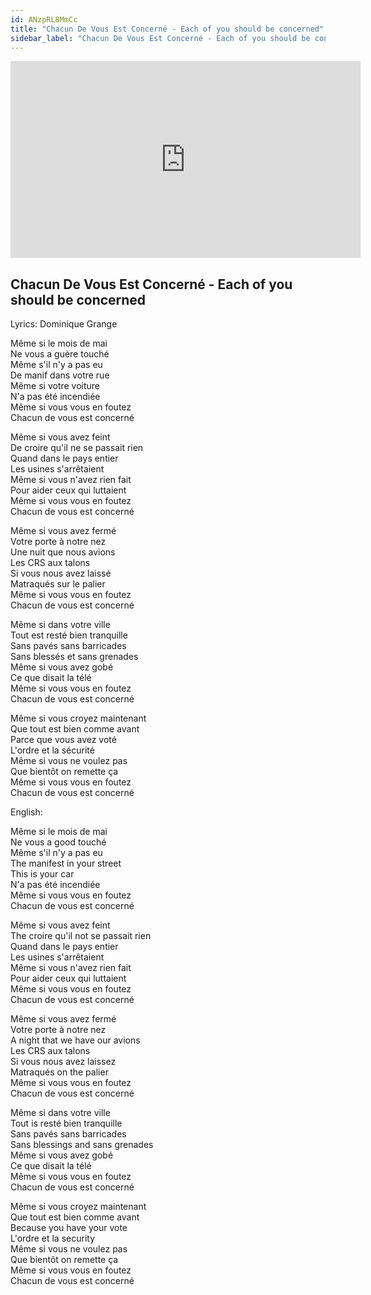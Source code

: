 ```yaml
---
id: ANzpRL8MmCc
title: "Chacun De Vous Est Concerné - Each of you should be concerned"
sidebar_label: "Chacun De Vous Est Concerné - Each of you should be concerned"
---
```


<div class="video-float-container">
  <iframe
    width="560"
    height="315"
    src="https://www.youtube.com/embed/ANzpRL8MmCc"
    title="YouTube video player"
    frameborder="0"
    allow="accelerometer; autoplay; clipboard-write; encrypted-media; gyroscope; picture-in-picture; web-share"
    referrerpolicy="strict-origin-when-cross-origin"
    allowfullscreen
  ></iframe>
</div>

## Chacun De Vous Est Concerné - Each of you should be concerned

Lyrics:  Dominique Grange

Même si le mois de mai  
Ne vous a guère touché  
Même s'il n'y a pas eu  
De manif dans votre rue  
Même si votre voiture  
N'a pas été incendiée  
Même si vous vous en foutez  
Chacun de vous est concerné

Même si vous avez feint  
De croire qu'il ne se passait rien  
Quand dans le pays entier  
Les usines s'arrêtaient  
Même si vous n'avez rien fait  
Pour aider ceux qui luttaient  
Même si vous vous en foutez  
Chacun de vous est concerné

Même si vous avez fermé  
Votre porte à notre nez  
Une nuit que nous avions  
Les CRS aux talons  
Si vous nous avez laissé  
Matraqués sur le palier  
Même si vous vous en foutez  
Chacun de vous est concerné

Même si dans votre ville  
Tout est resté bien tranquille  
Sans pavés sans barricades  
Sans blessés et sans grenades  
Même si vous avez gobé  
Ce que disait la télé  
Même si vous vous en foutez  
Chacun de vous est concerné

Même si vous croyez maintenant  
Que tout est bien comme avant  
Parce que vous avez voté  
L'ordre et la sécurité  
Même si vous ne voulez pas  
Que bientôt on remette ça  
Même si vous vous en foutez  
Chacun de vous est concerné

English:

Même si le mois de mai  
Ne vous a good touché  
Même s'il n'y a pas eu  
The manifest in your street  
This is your car  
N'a pas été incendiée  
Même si vous vous en foutez  
Chacun de vous est concerné

Même si vous avez feint  
The croire qu'il not se passait rien  
Quand dans le pays entier  
Les usines s'arrêtaient  
Même si vous n'avez rien fait  
Pour aider ceux qui luttaient  
Même si vous vous en foutez  
Chacun de vous est concerné

Même si vous avez fermé  
Votre porte à notre nez  
A night that we have our avions  
Les CRS aux talons  
Si vous nous avez laissez  
Matraqués on the palier  
Même si vous vous en foutez  
Chacun de vous est concerné

Même si dans votre ville  
Tout is resté bien tranquille  
Sans pavés sans barricades  
Sans blessings and sans grenades  
Même si vous avez gobé  
Ce que disait la télé  
Même si vous vous en foutez  
Chacun de vous est concerné

Même si vous croyez maintenant  
Que tout est bien comme avant  
Because you have your vote  
L'ordre et la security  
Même si vous ne voulez pas  
Que bientôt on remette ça  
Même si vous vous en foutez  
Chacun de vous est concerné

